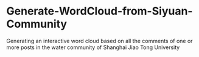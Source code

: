 # Generate-WordCloud-from-Siyuan-Community
Generating an interactive word cloud based on all the comments of one or more posts in the water community of Shanghai Jiao Tong University 
